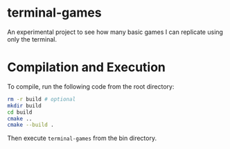 # terminal-games
An experimental project to see how many basic games I can replicate using only the terminal.

# Compilation and Execution

To compile, run the following code from the root directory:

```sh
rm -r build # optional
mkdir build
cd build
cmake ..
cmake --build .
```

Then execute `terminal-games` from the bin directory.